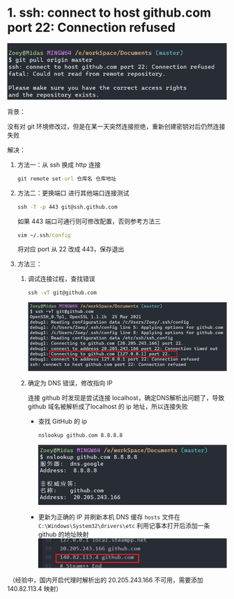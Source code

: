 # 1. ssh: connect to host github.com port 22: Connection refused

![image-20240116211625167](assets/image-20240116211625167.png)

背景：

没有对 git 环境修改过，但是在某一天突然连接拒绝，重新创建密钥对后仍然连接失败

解决：

1. 方法一：从 ssh 换成 http 连接
   ```cmd
   git remote set-url 仓库名 仓库地址
   ```

2. 方法二：更换端口
   进行其他端口连接测试

   ```cmd
   ssh -T -p 443 git@ssh.github.com
   ```

   如果 443 端口可通行则可修改配置，否则参考方法三

   ```cmd
   vim ~/.ssh/config
   ```

   将对应 port 从 22 改成 443，保存退出

3. 方法三：

   1. 调试连接过程，查找错误
      ```cmd
      ssh -vT git@github.com
      ```

      ![image-20240116212758732](assets/image-20240116212758732.png)

   2. 确定为 DNS 错误，修改指向 IP

      连接 github 时发现是尝试连接 localhost，确定DNS解析出问题了，导致 github 域名被解析成了localhost 的 ip 地址，所以连接失败

      - 查找 GitHub 的 ip
        ```cmd
        nslookup github.com 8.8.8.8
        ```

        ![image-20240116213053952](assets/image-20240116213053952.png)

      - 更新为正确的 IP 并刷新本机 DNS 缓存
        `hosts` 文件在 `C:\Windows\System32\drivers\etc` 
        利用记事本打开后添加一条 github 的地址映射
        ![](assets/image-20240116220015556.png)

​		（经验中，国内开启代理时解析出的 20.205.243.166 不可用，需要添加 140.82.113.4 映射）